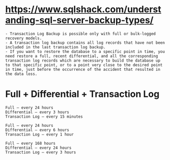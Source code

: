 
# https://www.sqlshack.com/understanding-sql-server-backup-types/
    - Transaction Log Backup is possible only with full or bulk-logged recovery models.
    - A transaction log backup contains all log records that have not been included in the last transaction log backup.
    - If you want to restore the database to a specific point in time, you need restore a full, recent differential, and all the corresponding transaction log records which are necessary to build the database up to that specific point, or to a point very close to the desired point in time, just before the occurrence of the accident that resulted in the data loss.

# Full + Differential + Transaction Log
    Full – every 24 hours
    Differential – every 3 hours
    Transaction Log – every 15 minutes

    Full – every 24 hours
    Differential – every 6 hours
    Transaction Log – every 1 hour

    Full – every 168 hours
    Differential – every 24 hours
    Transaction Log – every 3 hours